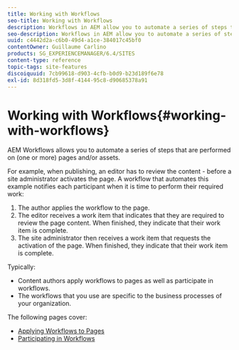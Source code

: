```yaml
---
title: Working with Workflows
seo-title: Working with Workflows
description: Workflows in AEM allow you to automate a series of steps that are performed on a page or asset.
seo-description: Workflows in AEM allow you to automate a series of steps that are performed on a page or asset.
uuid: c4442d2a-c6b0-49d4-a1ce-384017c45bf0
contentOwner: Guillaume Carlino
products: SG_EXPERIENCEMANAGER/6.4/SITES
content-type: reference
topic-tags: site-features
discoiquuid: 7cb99618-d903-4cfb-b0d9-b23d189f6e78
exl-id: 8d318fd5-3d8f-4144-95c8-d90685378a91
---
```

# Working with Workflows{#working-with-workflows}

AEM Workflows allows you to automate a series of steps that are performed on (one or more) pages and/or assets.

For example, when publishing, an editor has to review the content - before a site administrator activates the page. A workflow that automates this example notifies each participant when it is time to perform their required work:

1. The author applies the workflow to the page.
1. The editor receives a work item that indicates that they are required to review the page content. When finished, they indicate that their work item is complete.
1. The site administrator then receives a work item that requests the activation of the page. When finished, they indicate that their work item is complete.

Typically:

* Content authors apply workflows to pages as well as participate in workflows.
* The workflows that you use are specific to the business processes of your organization.

The following pages cover:

* [Applying Workflows to Pages](/help/sites-authoring/workflows-applying.md)
* [Participating in Workflows](/help/sites-authoring/workflows-participating.md)
